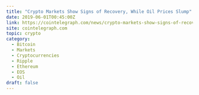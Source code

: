 ```yaml
---
title: "Crypto Markets Show Signs of Recovery, While Oil Prices Slump"
date: 2019-06-01T00:45:00Z
link: https://cointelegraph.com/news/crypto-markets-show-signs-of-recovery-while-oil-prices-slump?utm_medium=RSS&utm_source=hune
site: cointelegraph.com
topic: crypto
category:
  - Bitcoin
  - Markets
  - Cryptocurrencies
  - Ripple
  - Ethereum
  - EOS
  - Oil
draft: false
---
```

